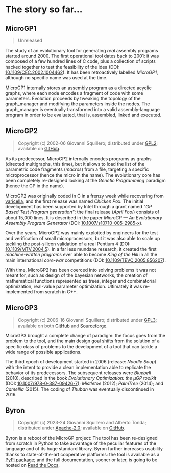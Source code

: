 # The story so far...

## MicroGP1

> Unreleased

The study of an evolutionary tool for generating *real* assembly programs started around 2000. The first operational tool dates back to 2001: it was composed of a few hundred lines of C code, plus a collection of scripts hacked together to test the feasibility of the idea (DOI: [10.1109/CEC.2002.1004462](http://dx.doi.org/10.1109/CEC.2002.1004462)). It has been retroactively labelled *MicroGP1*, although no specific name was used at the time.

MicroGP1 internally stores an assembly program as a directed acyclic graphs, where each node encodes a fragment of code with some parameters. Evolution proceeds by tweaking the topology of the graph_manager and modifying the parameters inside the nodes. The graph_manager is eventually transformed into a valid assembly-language program in order to be evaluated, that is, assembled, linked and executed.

## MicroGP2

> Copyright (c) 2002-06 Giovanni Squillero; distributed under
[GPL2](https://www.tldrlegal.com/l/gpl2);
> available on [GitHub](https://github.com/squillero/microgp2).

As its predecessor, MicroGP2 internally encodes programs as graphs (directed multigraphs, this time), but it allows to load the list of the parametric code fragments (*macros*) from a file, targeting a specific microprocessor (hence the micro in the name). The evolutionary core has been completely re-designed looking at the *Genetic Programming* paradigm (hence the GP in the name).

MicroGP2 was originally coded in C in a frenzy week while recovering from [varicella](https://en.wikipedia.org/wiki/Chickenpox), and the first release was named *Chicken Pox*. The initial development has been supported by Intel through a grant named *"GP Based Test Program generation"*; the final release (*April Fool*) consists of about 15,000 lines. It is described in the paper *MicroGP — An Evolutionary Assembly Program Generator* (DOI: [10.1007/s10710-005-2985-x](http://dx.doi.org/10.1007/s10710-005-2985-x)).

Over the years, MicroGP2 was mainly exploited by engineers for the test and verification of small microprocessors, but it was also able to scale up tackling the post-silicon validation of a real Pentium 4 (DOI: [10.1109/MTV.2004.5](http://dx.doi.org/10.1109/MTV.2004.5)). In a far less mundane research, it created the first *machine-written programs* ever able to become *King of the Hill* in all the main international *core-war* competitions (DOI: [10.1109/TEVC.2005.856207](http://dx.doi.org/10.1109/TEVC.2005.856207)).

With time, MicroGP2 has been coerced into solving problems it was not meant for, such as design of the bayesian networks, the creation of mathematical functions represented as trees, integer and combinatorial optimization, real-value parameter optimization. Ultimately it was re-implemented from scratch in C++.

## MicroGP3

> Copyright (c) 2006-16 Giovanni Squillero; distributed under
[GPL3](https://www.tldrlegal.com/l/gpl-3.0);
> available on both [GitHub](https://github.com/squillero/microgp3)
> and [Sourceforge](https://sourceforge.net/projects/byron3/).

MicroGP3 brought a complete change of paradigm: the focus goes from the problem to the tool, and the main design goal shifts from the solution of a specific class of problems to the development of a tool that can tackle a wide range of possible applications.

The third epoch of development started in 2006 (release: *Noodle Soup*) with the intent to provide a clean implementation able to replicate the behavior of its predecessors. The subsequent releases were *Bluebell* (2010), described in the book *Evolutionary Optimization: the µGP toolkit* (DOI: [10.1007/978-0-387-09426-7](https://www.doi.org/10.1007/978-0-387-09426-7)); *Mistletoe* (2012); *PalmTree* (2014); and *Camellia* (2015). The coding of *Thuban* was eventually discontinued in 2016.

## Byron

> Copyright (c) 2023-24 Giovanni Squillero and Alberto Tonda; distributed
> under [Apache-2.0](https://www.tldrlegal.com/l/apache2); available
> on [GitHub](https://github.com/cad-polito-it/byron).

Byron is a reboot of the MicroGP project: The tool has been re-designed from scratch in Python to take advantage of the peculiar features of the language and of its huge standard library. Byron further increases usability thanks to state-of-the-art cooperative platforms: the tool is available as a [PyPi package](https://en.wikipedia.org/wiki/Python_Package_Index); and the full documentation, sooner or later, is going to be hosted on [Read the Docs](https://en.wikipedia.org/wiki/Read_the_Docs). 
